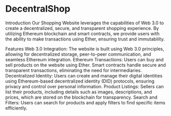 # DecentralShop
Introduction
Our Shopping Website leverages the capabilities of Web 3.0 to create a decentralized, secure, 
and transparent shopping experience. By utilizing Ethereum blockchain and smart contracts, 
we provide users with the ability to make transactions using Ether, ensuring trust and immutability.

Features
Web 3.0 Integration: The website is built using Web 3.0 principles, allowing for decentralized storage, peer-to-peer communication, and seamless Ethereum integration.
Ethereum Transactions: Users can buy and sell products on the website using Ether. Smart contracts handle secure and transparent transactions, eliminating the need for intermediaries.
Decentralized Identity: Users can create and manage their digital identities using Ethereum-based decentralized identity (DID) protocols, ensuring privacy and control over personal information.
Product Listings: Sellers can list their products, including details such as images, descriptions, and prices, which are stored on the blockchain for transparency.
Search and Filters: Users can search for products and apply filters to find specific items efficiently.
